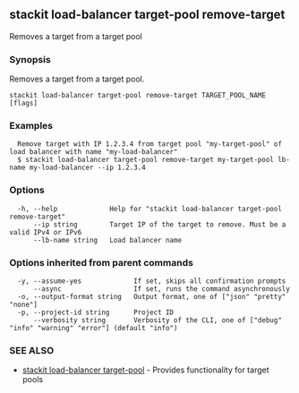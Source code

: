 ## stackit load-balancer target-pool remove-target

Removes a target from a target pool

### Synopsis

Removes a target from a target pool.

```
stackit load-balancer target-pool remove-target TARGET_POOL_NAME [flags]
```

### Examples

```
  Remove target with IP 1.2.3.4 from target pool "my-target-pool" of load balancer with name "my-load-balancer"
  $ stackit load-balancer target-pool remove-target my-target-pool lb-name my-load-balancer --ip 1.2.3.4
```

### Options

```
  -h, --help             Help for "stackit load-balancer target-pool remove-target"
      --ip string        Target IP of the target to remove. Must be a valid IPv4 or IPv6
      --lb-name string   Load balancer name
```

### Options inherited from parent commands

```
  -y, --assume-yes             If set, skips all confirmation prompts
      --async                  If set, runs the command asynchronously
  -o, --output-format string   Output format, one of ["json" "pretty" "none"]
  -p, --project-id string      Project ID
      --verbosity string       Verbosity of the CLI, one of ["debug" "info" "warning" "error"] (default "info")
```

### SEE ALSO

* [stackit load-balancer target-pool](./stackit_load-balancer_target-pool.md)	 - Provides functionality for target pools

